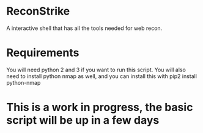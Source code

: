 # ReconStrike
A interactive shell that has all the tools needed for web recon.

# Requirements 

You will need python 2 and 3 if you want to run this script.
You will also need to install python nmap as well, and you can install this with pip2 install python-nmap

# This is a work in progress, the basic script will be up in a few days
